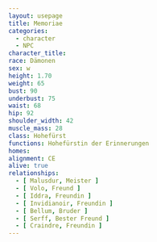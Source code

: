 ```yaml
---
layout: usepage
title: Memoriae
categories:
  - character
  - NPC
character_title: 
race: Dämonen
sex: w 
height: 1.70
weight: 65
bust: 90
underbust: 75
waist: 68
hip: 92
shoulder_width: 42
muscle_mass: 28
class: Hohefürst
functions: Hohefürstin der Erinnerungen
homes:
alignment: CE 
alive: true
relationships:
  - [ Malusdur, Meister ]
  - [ Volo, Freund ]
  - [ Iddra, Freundin ]
  - [ Invidianoir, Freundin ]
  - [ Bellum, Bruder ]
  - [ Serff, Bester Freund ]
  - [ Craindre, Freundin ]
---
```


<!--more-->
